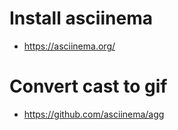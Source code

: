 # Install asciinema

- https://asciinema.org/

# Convert cast to gif

- https://github.com/asciinema/agg
